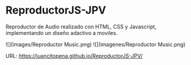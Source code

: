 # ReproductorJS-JPV
Reproductor de Audio realizado con HTML, CSS y Javascript, implementando un diseño adactivo a moviles.

![](images/Reproductor Music.png)
![](imagenes/Reproductor Music.png)

URL: https://juancitopena.github.io/ReproductorJS-JPV/

